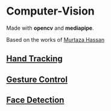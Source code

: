 # Computer-Vision
Made with **opencv** and **mediapipe**.  

Based on the works of [Murtaza Hassan](https://www.youtube.com/watch?v=01sAkU_NvOY&t=2s&ab_channel=freeCodeCamp.org "Advanced Computer Vision with Python")

## [Hand Tracking](./HandTracking)

## [Gesture Control](./GestureControl)

## [Face Detection](./FaceDetection)
